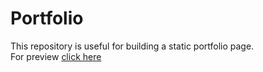 <h1>Portfolio</h1>
This repository is useful for building a static portfolio page.<br>
For preview <a href="https://akashkankariya.github.io/">click here</a>
